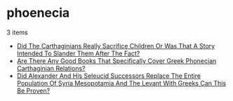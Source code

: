 # phoenecia
3 items

* [Did The Carthaginians Really Sacrifice Children Or Was That A Story Intended To Slander Them After The Fact?](2016\did-the-carthaginians-really-sacrifice-children-or-was-that-a-story-intended-to-slander-them-after-the-fact.md)
* [Are There Any Good Books That Specifically Cover Greek Phonecian Carthaginian Relations?](2017\are-there-any-good-books-that-specifically-cover-greek-phonecian-carthaginian-relations.md)
* [Did Alexander And His Seleucid Successors Replace The Entire Population Of Syria Mesopotamia And The Levant With Greeks Can This Be Proven?](2018\did-alexander-and-his-seleucid-successors-replace-the-entire-population-of-syria-mesopotamia-and-the-levant-with-greeks-can-this-be-proven.md)
